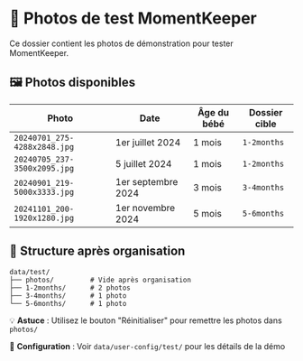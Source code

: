 # 📸 Photos de test MomentKeeper

Ce dossier contient les photos de démonstration pour tester MomentKeeper.

## 🖼️ Photos disponibles

| Photo | Date | Âge du bébé | Dossier cible |
|-------|------|-------------|---------------|
| `20240701_275-4288x2848.jpg` | 1er juillet 2024 | 1 mois | `1-2months` |
| `20240705_237-3500x2095.jpg` | 5 juillet 2024 | 1 mois | `1-2months` |
| `20240901_219-5000x3333.jpg` | 1er septembre 2024 | 3 mois | `3-4months` |
| `20241101_200-1920x1280.jpg` | 1er novembre 2024 | 5 mois | `5-6months` |

## 📁 Structure après organisation

```
data/test/
├── photos/         # Vide après organisation
├── 1-2months/      # 2 photos
├── 3-4months/      # 1 photo
└── 5-6months/      # 1 photo
```

💡 **Astuce** : Utilisez le bouton "Réinitialiser" pour remettre les photos dans `photos/`

📝 **Configuration** : Voir `data/user-config/test/` pour les détails de la démo
